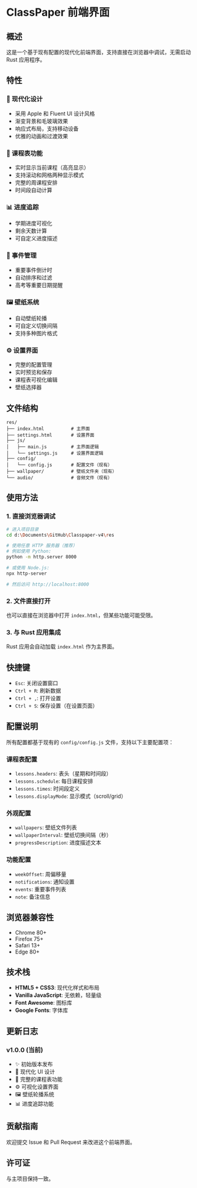 # ClassPaper 前端界面

## 概述

这是一个基于现有配置的现代化前端界面，支持直接在浏览器中调试，无需启动 Rust 应用程序。

## 特性

### 🎨 现代化设计
- 采用 Apple 和 Fluent UI 设计风格
- 渐变背景和毛玻璃效果
- 响应式布局，支持移动设备
- 优雅的动画和过渡效果

### 📅 课程表功能
- 实时显示当前课程（高亮显示）
- 支持滚动和网格两种显示模式
- 完整的周课程安排
- 时间段自动计算

### 📊 进度追踪
- 学期进度可视化
- 剩余天数计算
- 可自定义进度描述

### 🎯 事件管理
- 重要事件倒计时
- 自动排序和过滤
- 高考等重要日期提醒

### 🖼️ 壁纸系统
- 自动壁纸轮播
- 可自定义切换间隔
- 支持多种图片格式

### ⚙️ 设置界面
- 完整的配置管理
- 实时预览和保存
- 课程表可视化编辑
- 壁纸选择器

## 文件结构

```
res/
├── index.html          # 主界面
├── settings.html       # 设置界面
├── js/
│   ├── main.js         # 主界面逻辑
│   └── settings.js     # 设置界面逻辑
├── config/
│   └── config.js       # 配置文件（现有）
├── wallpaper/          # 壁纸文件夹（现有）
└── audio/              # 音频文件（现有）
```

## 使用方法

### 1. 直接浏览器调试
```bash
# 进入项目目录
cd d:\Documents\GitHub\Classpaper-v4\res

# 使用任意 HTTP 服务器（推荐）
# 例如使用 Python:
python -m http.server 8000

# 或使用 Node.js:
npx http-server

# 然后访问 http://localhost:8000
```

### 2. 文件直接打开
也可以直接在浏览器中打开 `index.html`，但某些功能可能受限。

### 3. 与 Rust 应用集成
Rust 应用会自动加载 `index.html` 作为主界面。

## 快捷键

- `Esc`: 关闭设置窗口
- `Ctrl + R`: 刷新数据
- `Ctrl + ,`: 打开设置
- `Ctrl + S`: 保存设置（在设置页面）

## 配置说明

所有配置都基于现有的 `config/config.js` 文件，支持以下主要配置项：

### 课程表配置
- `lessons.headers`: 表头（星期和时间段）
- `lessons.schedule`: 每日课程安排
- `lessons.times`: 时间段定义
- `lessons.displayMode`: 显示模式（scroll/grid）

### 外观配置
- `wallpapers`: 壁纸文件列表
- `wallpaperInterval`: 壁纸切换间隔（秒）
- `progressDescription`: 进度描述文本

### 功能配置
- `weekOffset`: 周偏移量
- `notifications`: 通知设置
- `events`: 重要事件列表
- `note`: 备注信息

## 浏览器兼容性

- Chrome 80+
- Firefox 75+
- Safari 13+
- Edge 80+

## 技术栈

- **HTML5 + CSS3**: 现代化样式和布局
- **Vanilla JavaScript**: 无依赖，轻量级
- **Font Awesome**: 图标库
- **Google Fonts**: 字体库

## 更新日志

### v1.0.0 (当前)
- ✨ 初始版本发布
- 🎨 现代化 UI 设计
- 📅 完整的课程表功能
- ⚙️ 可视化设置界面
- 🖼️ 壁纸轮播系统
- 📊 进度追踪功能

## 贡献指南

欢迎提交 Issue 和 Pull Request 来改进这个前端界面。

## 许可证

与主项目保持一致。